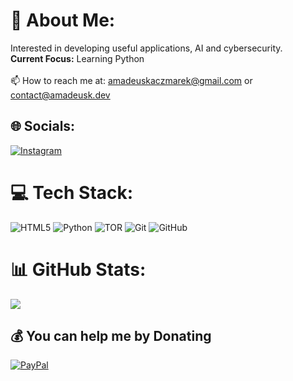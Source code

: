 # 💫 About Me:
Interested in developing useful applications, AI and cybersecurity. 
<br>**Current Focus:** Learning Python<br><br>📫 How to reach me at: amadeuskaczmarek@gmail.com or contact@amadeusk.dev<br>


## 🌐 Socials:
[![Instagram](https://img.shields.io/badge/Instagram-%23E4405F.svg?logo=Instagram&logoColor=white)](https://instagram.com/amadeus.kaczmarek) 

# 💻 Tech Stack:
<!--![C++](https://img.shields.io/badge/c++-%2300599C.svg?style=for-the-badge&logo=c%2B%2B&logoColor=white)--> 
![HTML5](https://img.shields.io/badge/html5-%23E34F26.svg?style=for-the-badge&logo=html5&logoColor=white) ![Python](https://img.shields.io/badge/python-3670A0?style=for-the-badge&logo=python&logoColor=ffdd54) ![TOR](https://img.shields.io/badge/tor-%237E4798.svg?style=for-the-badge&logo=tor-project&logoColor=white) ![Git](https://img.shields.io/badge/git-%23F05033.svg?style=for-the-badge&logo=git&logoColor=white) ![GitHub](https://img.shields.io/badge/github-%23121011.svg?style=for-the-badge&logo=github&logoColor=white)
# 📊 GitHub Stats:
<!--![](https://github-readme-stats.vercel.app/api?username=amadeusk1&theme=dark&hide_border=false&include_all_commits=true&count_private=true)<br/>
![](https://github-readme-streak-stats.herokuapp.com/?user=amadeusk1&theme=dark&hide_border=false)<br/>-->
![](https://github-readme-stats.vercel.app/api/top-langs/?username=amadeusk1&theme=dark&hide_border=false&include_all_commits=true&count_private=true&layout=compact)
<!--
### ✍️ Random Dev Quote
![](https://quotes-github-readme.vercel.app/api?type=horizontal&theme=merko)-->

  ## 💰 You can help me by Donating
  [![PayPal](https://img.shields.io/badge/PayPal-00457C?style=for-the-badge&logo=paypal&logoColor=white)](https://paypal.me/Amadeuskaczmarek) 

  
